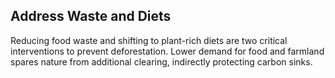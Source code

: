 ## Address Waste and Diets

Reducing food waste and shifting to plant-rich diets are two critical interventions to prevent deforestation. Lower demand for food and farmland spares nature from additional clearing, indirectly protecting carbon sinks.
